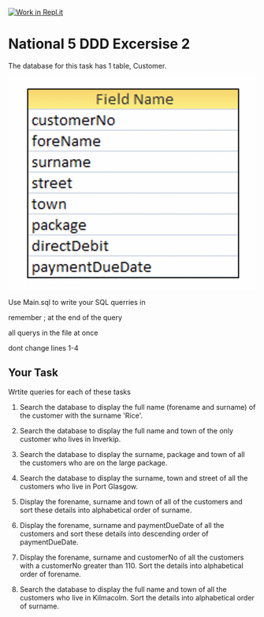 [![Work in Repl.it](https://classroom.github.com/assets/work-in-replit-14baed9a392b3a25080506f3b7b6d57f295ec2978f6f33ec97e36a161684cbe9.svg)](https://classroom.github.com/online_ide?assignment_repo_id=4209084&assignment_repo_type=AssignmentRepo)
# National 5 DDD Excersise 2

The database for this task has 1 table, Customer. 

![databaseTables](/N5_CustomerDB.png)

Use Main.sql to write your SQL querries in

remember ; at the end of the query

all querys in the file at once

dont change lines 1-4

## Your Task

Wrtite queries for each of these tasks

1.	Search the database to display the full name (forename and surname) of the customer with the surname 'Rice'.

2.	Search the database to display the full name and town of the only customer who lives in Inverkip. 

3.	Search the database to display the surname, package and town of all the customers who are on the large package. 

4.	Search the database to display the surname, town and street of all the customers who live in Port Glasgow. 

5.	Display the forename, surname and town of all of the customers and sort these details into alphabetical order of surname.

6. 	Display the forename, surname and paymentDueDate of all the customers and sort these details into descending order of paymentDueDate.

7.	Display the forename, surname and customerNo of all the customers with a customerNo greater than 110. Sort the details into alphabetical order of forename.

8.	Search the database to display the full name and town of all the customers who live in Kilmacolm. Sort the details into alphabetical order of surname. 
